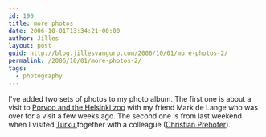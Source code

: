 ```yaml
---
id: 190
title: more photos
date: 2006-10-01T13:34:21+00:00
author: Jilles
layout: post
guid: http://blog.jillesvangurp.com/2006/10/01/more-photos-2/
permalink: /2006/10/01/more-photos-2/
tags:
  - photography
---
```

I've added two sets of photos to my photo album. The first one is about a visit to <a href="http://photos.jillesvangurp.com/Album/2006/2006-10%20Porvoo%20and%20Zoo/index.html">Porvoo and the Helsinki zoo</a> with my friend Mark de Lange who was over for a visit a few weeks ago. The second one is from last weekend when I visited <a href="http://photos.jillesvangurp.com/Album/2006/2006-11%20Turku%20and%20Naantali/index.html">Turku </a>together with a colleague (<a href="http://www.prehofer.de/">Christian Prehofer</a>).